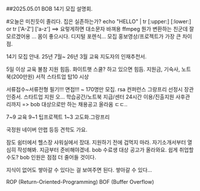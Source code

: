 ##2025.05.01 BOB 14기 모집 설명회.

#오늘은 미친듯이 졸리다. 집은 실존하는가?
echo "HELLO" | tr [:upper:] [:lower:] or tr ['A-Z'] ['a-z'] ==> 요렇게하면 대소문자 바껴용
ffmpeg 뭔가 변환하는 친군데 잘 모르겠어용
... 
몸이 좋으시다. 
디지털 포렌식...
모집 홍보영상/프로젝트가 가장 큰 차이점.

14기 모집 안내.
25년 7월~ 26년 3월 교육
지도자의 인재추천서.

5일 이상 교육 불참 지원 힘듬.
화이트햇 스쿨? 하고 있으면 힘듬.
지원금, 기숙사, 노트북(200만원) 서적 스타트업 탑10 시상

서류접수~서류전형 필기!!! 면접!!! ~
170명만 모집.
rsa 컨퍼런스
그랑프리 선정시 장관 인증서. 스타트업 지원 오...
학습공간/노트북 지급/센터 24시간 이용/진출지원
사후관리까지 => bob 대상으로만 하는 채용공고 올라옴 ㄷㄷ..

7~9 교육
9~1 팁프로젝트
1~3 고도화.그랑프리

국정원 네이버 안랩 등등 견학도 가요.

잠도 쉼터에서 헬스장 샤워실에서 잤대.
지원하기 전에 겁먹지 마라.
자기소개서부터 열심히 작성해봐. 지금부터 준비해야겠네.
bob 수료생 대상 공고가 올라와요. 쉽게 취업할 수도?
bob 인원은 점점 더 줄어들 것이다.

지식이 없어도 쌓아갈 수 있다는 걸 보여주면 된다.
쌓아갈 수 있다...

ROP (Return-Oriented-Programming)
BOF (Buffer Overflow)


